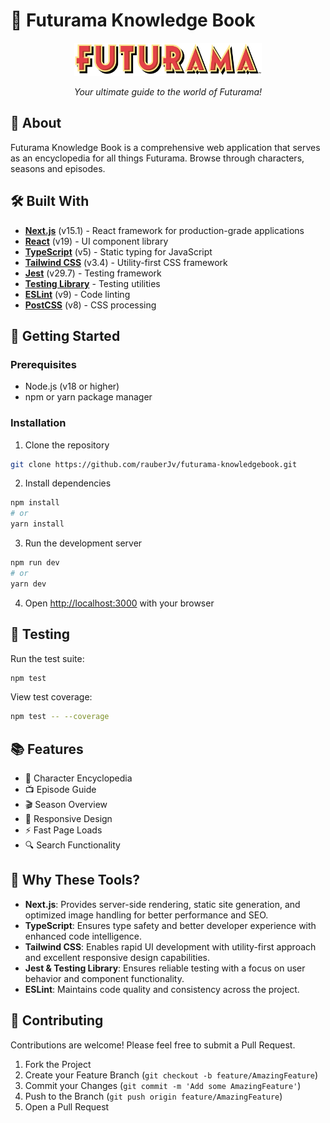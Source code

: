 # 🚀 Futurama Knowledge Book

<div align="center">
  <img src="public/futurama-logo.png" alt="Futurama Knowledge Book Logo" width="300"/>
  <p><em>Your ultimate guide to the world of Futurama!</em></p>
</div>

## 📖 About

Futurama Knowledge Book is a comprehensive web application that serves as an encyclopedia for all things Futurama. Browse through characters, seasons and episodes.
## 🛠️ Built With

- **[Next.js](https://nextjs.org/)** (v15.1) - React framework for production-grade applications
- **[React](https://reactjs.org/)** (v19) - UI component library
- **[TypeScript](https://www.typescriptlang.org/)** (v5) - Static typing for JavaScript
- **[Tailwind CSS](https://tailwindcss.com/)** (v3.4) - Utility-first CSS framework
- **[Jest](https://jestjs.io/)** (v29.7) - Testing framework
- **[Testing Library](https://testing-library.com/)** - Testing utilities
- **[ESLint](https://eslint.org/)** (v9) - Code linting
- **[PostCSS](https://postcss.org/)** (v8) - CSS processing

## 🚀 Getting Started

### Prerequisites

- Node.js (v18 or higher)
- npm or yarn package manager

### Installation

1. Clone the repository
```bash
git clone https://github.com/rauberJv/futurama-knowledgebook.git
```

2. Install dependencies
```bash
npm install
# or
yarn install
```

3. Run the development server
```bash
npm run dev
# or
yarn dev
```

4. Open [http://localhost:3000](http://localhost:3000) with your browser

## 🧪 Testing

Run the test suite:
```bash
npm test
```

View test coverage:
```bash
npm test -- --coverage
```

## 📚 Features

- 👥 Character Encyclopedia
- 📺 Episode Guide
- 🎬 Season Overview
- 📱 Responsive Design
- ⚡ Fast Page Loads
- 🔍 Search Functionality

## 🧰 Why These Tools?

- **Next.js**: Provides server-side rendering, static site generation, and optimized image handling for better performance and SEO.
- **TypeScript**: Ensures type safety and better developer experience with enhanced code intelligence.
- **Tailwind CSS**: Enables rapid UI development with utility-first approach and excellent responsive design capabilities.
- **Jest & Testing Library**: Ensures reliable testing with a focus on user behavior and component functionality.
- **ESLint**: Maintains code quality and consistency across the project.

## 🤝 Contributing

Contributions are welcome! Please feel free to submit a Pull Request.

1. Fork the Project
2. Create your Feature Branch (`git checkout -b feature/AmazingFeature`)
3. Commit your Changes (`git commit -m 'Add some AmazingFeature'`)
4. Push to the Branch (`git push origin feature/AmazingFeature`)
5. Open a Pull Request
